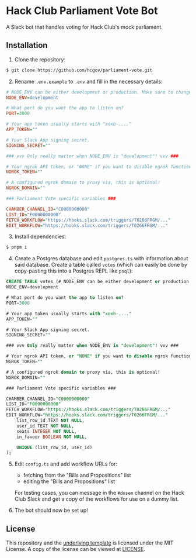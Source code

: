 # Hack Club Parliament Vote Bot
A Slack bot that handles voting for Hack Club's mock parliament.

## Installation
1. Clone the repository:
```sh
$ git clone https://github.com/hcgov/parliament-vote.git
```

2. Rename `.env.example` to `.env` and fill in the necessary details:
```ini
# NODE_ENV can be either development or production. Make sure to change this before you ship your bot!
NODE_ENV=development

# What port do you want the app to listen on?
PORT=3000

# Your app token usually starts with "xoxb-...."
APP_TOKEN=""

# Your Slack App signing secret.
SIGNING_SECRET=""

### vvv Only really matter when NODE_ENV is "development"! vvv ###

# Your ngrok API token, or "NONE" if you want to disable ngrok functionality
NGROK_TOKEN=""

# A configured ngrok domain to proxy via, this is optional!
NGROK_DOMAIN=""

### Parliament Vote specific variables ###

CHAMBER_CHANNEL_ID="C0000000000"
LIST_ID="F0000000000"
FETCH_WORKFLOW="https://hooks.slack.com/triggers/T0266FRGM/..."
EDIT_WORKFLOW="https://hooks.slack.com/triggers/T0266FRGM/..."
```

3. Install dependencies:
```sh
$ pnpm i
```

4. Create a Postgres database and edit `postgres.ts` with information about said database. Create a table called `votes` (which can easily be done by copy-pasting this into a Postgres REPL like `psql`):
```sql
CREATE TABLE votes (# NODE_ENV can be either development or production. Make sure to change this before you ship your bot!
NODE_ENV=development

# What port do you want the app to listen on?
PORT=3000

# Your app token usually starts with "xoxb-...."
APP_TOKEN=""

# Your Slack App signing secret.
SIGNING_SECRET=""

### vvv Only really matter when NODE_ENV is "development"! vvv ###

# Your ngrok API token, or "NONE" if you want to disable ngrok functionality
NGROK_TOKEN=""

# A configured ngrok domain to proxy via, this is optional!
NGROK_DOMAIN=""

### Parliament Vote specific variables ###

CHAMBER_CHANNEL_ID="C0000000000"
LIST_ID="F0000000000"
FETCH_WORKFLOW="https://hooks.slack.com/triggers/T0266FRGM/..."
EDIT_WORKFLOW="https://hooks.slack.com/triggers/T0266FRGM/..."
    list_row_id TEXT NOT NULL,
    user_id TEXT NOT NULL,
    seats INTEGER NOT NULL,
    in_favour BOOLEAN NOT NULL,

    UNIQUE (list_row_id, user_id)
);
```

5. Edit `config.ts` and add workflow URLs for:
    - fetching from the "Bills and Propositions" list
    - editing the "Bills and Propositions" list

    For testing cases, you can message in the `#dosem` channel on the Hack Club Slack and get a copy of the workflows for use on a dummy list.

6. The bot should now be set up! 

## License
This repository and the [underlying template](https://github.com/DaInfLoop/boltjs-template) is licensed under the MIT License. A copy of the license can be viewed at [LICENSE](/LICENSE).
